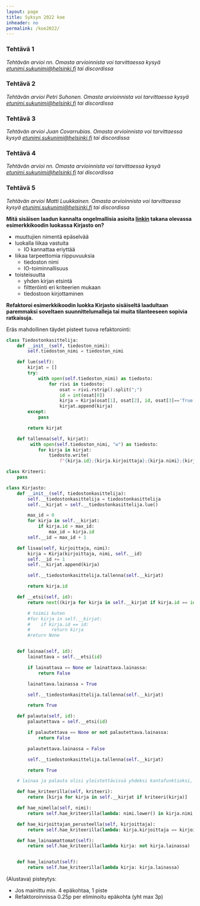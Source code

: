 ```yaml
---
layout: page
title: Syksyn 2022 koe
inheader: no
permalink: /koe2022/
---
```


### Tehtävä 1

_Tehtävän arvioi nn. Omasta arvioinnista voi tarvittaessa kysyä etunimi.sukunimi@helsinki.fi tai discordissa_

### Tehtävä 2

_Tehtävän arvioi Petri Suhonen. Omasta arvioinnista voi tarvittaessa kysyä etunimi.sukunimi@helsinki.fi tai discordissa_

### Tehtävä 3

_Tehtävän arvioi Juan Covarrubias. Omasta arvioinnista voi tarvittaessa kysyä etunimi.sukunimi@helsinki.fi tai discordissa_

### Tehtävä 4

_Tehtävän arvioi nn. Omasta arvioinnista voi tarvittaessa kysyä etunimi.sukunimi@helsinki.fi tai discordissa_

### Tehtävä 5

_Tehtävän arvioi Matti Luukkainen. Omasta arvioinnista voi tarvittaessa kysyä etunimi.sukunimi@helsinki.fi tai discordissa_

**Mitä sisäisen laadun kannalta ongelmallisia asioita [linkin](https://gist.github.com/mluukkai/db7fa7d4111dcccc8d2d9158ba7b1793) takana olevassa esimerkkikoodin luokassa Kirjasto on?**

- muuttujien nimentä epäselvää
- luokalla liikaa vastuita
  - IO kannattaa eriyttää
- liikaa tarpeettomia riippuvuuksia
  - tiedoston nimi
  - IO-toiminnallisuus
- toisteisuutta
  - yhden kirjan etsintä
  - filtteröinti eri kriteerien mukaan
  - tiedostoon kirjottaminen

**Refaktoroi esimerkkikoodin luokka Kirjasto sisäiseltä laadultaan paremmaksi soveltaen suunnittelumalleja tai muita tilanteeseen sopivia ratkaisuja.**

Eräs mahdollinen täydet pisteet tuova refaktorointi:

```python
class Tiedostonkasittelija:
    def __init__(self, tiedoston_nimi):
        self.tiedoston_nimi = tiedoston_nimi

    def lue(self):
        kirjat = []
        try:
            with open(self.tiedoston_nimi) as tiedosto:
                for rivi in tiedosto:
                    osat = rivi.rstrip().split(";")
                    id = int(osat[0])
                    kirja = Kirja(osat[1], osat[2], id, osat[3]=='True')
                    kirjat.append(kirja)
        except:
            pass

        return kirjat

    def tallenna(self, kirjat):
         with open(self.tiedoston_nimi, "w") as tiedosto:
            for kirja in kirjat:
                tiedosto.write(
                    f"{kirja.id};{kirja.kirjoittaja};{kirja.nimi};{kirja.lainassa}\n")

class Kriteeri:
    pass

class Kirjasto:
    def __init__(self, tiedostonkasittelija):
        self.__tiedostonkasittelija = tiedostonkasittelija
        self.__kirjat = self.__tiedostonkasittelija.lue()

        max_id = 0
        for kirja in self.__kirjat:
            if kirja.id > max_id:
                max_id = kirja.id
        self.__id = max_id + 1

    def lisaa(self, kirjoittaja, nimi):
        kirja = Kirja(kirjoittaja, nimi, self.__id)
        self.__id += 1
        self.__kirjat.append(kirja)

        self.__tiedostonkasittelija.tallenna(self.__kirjat)

        return kirja.id

    def __etsi(self, id):
        return next((kirja for kirja in self.__kirjat if kirja.id == id), None)

        # toimii kuten
        #for kirja in self.__kirjat:
        #    if kirja.id == id:
        #        return kirja
        #return None


    def lainaa(self, id):
        lainattava = self.__etsi(id)

        if lainattava == None or lainattava.lainassa:
            return False

        lainattava.lainassa = True

        self.__tiedostonkasittelija.tallenna(self.__kirjat)

        return True

    def palauta(self, id):
        palautettava = self.__etsi(id)

        if palautettava == None or not palautettava.lainassa:
            return False

        palautettava.lainassa = False

        self.__tiedostonkasittelija.tallenna(self.__kirjat)

        return True

    # lainaa ja palauta olisi yleistettävissä yhdeksi kantafunktioksi, mutta se ei maksa vaivaa

    def hae_kriteerilla(self, kriteeri):
        return [kirja for kirja in self.__kirjat if kriteeri(kirja)]

    def hae_nimella(self, nimi):
        return self.hae_kriteerilla(lambda: nimi.lower() in kirja.nimi.lower())

    def hae_kirjoittajan_perusteella(self, kirjoittaja):
        return self.hae_kriteerilla(lambda: kirja.kirjoittaja == kirjoittaja)

    def hae_lainaamattomat(self):
        return self.hae_kriteerilla(lambda kirja: not kirja.lainassa)


    def hae_lainatut(self):
        return self.hae_kriteerilla(lambda kirja: kirja.lainassa)

```

(Alustava) pisteytys:

- Jos mainittu min. 4 epäkohtaa, 1 piste
- Refaktoroinnissa 0.25p per eliminoitu epäkohta (yht max 3p)
